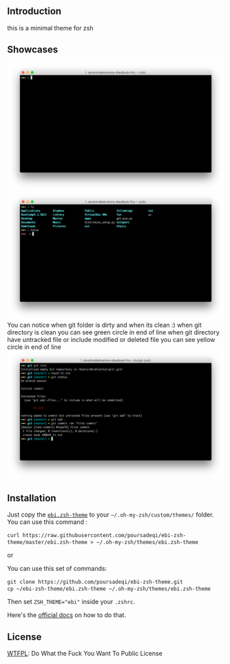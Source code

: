 ## Introduction

this is a minimal theme for zsh 

## Showcases

![alt text](showcases/1.png "ebi-zsh-theme showcase 1")
![alt text](showcases/2.png "ebi-zsh-theme showcase 2")
 You can notice when git folder is dirty and when its clean :)
 when git directory is clean you can see green circle in end of line
 when git directory have untracked file or include modified or deleted file you can see yellow circle in end of line
![alt text](showcases/3.png "ebi-zsh-theme showcase 3")

## Installation

Just copy the [`ebi.zsh-theme`](/ebi.zsh-theme) to your `~/.oh-my-zsh/custom/themes/` folder.
You can use this command :
```shell
curl https://raw.githubusercontent.com/poursadeqi/ebi-zsh-theme/master/ebi.zsh-theme > ~/.oh-my-zsh/themes/ebi.zsh-theme
```
or

You can use this set of commands: 

```shell
git clone https://github.com/poursadeqi/ebi-zsh-theme.git
cp ~/ebi-zsh-theme/ebi.zsh-theme ~/.oh-my-zsh/themes/ebi.zsh-theme
```

Then set `ZSH_THEME="ebi"` inside your `.zshrc`.

Here's the [official docs](https://github.com/robbyrussell/oh-my-zsh/wiki/Customization#overriding-and-adding-themes) on how to do that.


## License

[WTFPL](https://en.wikipedia.org/wiki/WTFPL): Do What the Fuck You Want To Public License